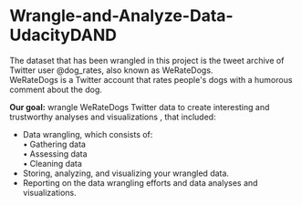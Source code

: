 # Wrangle-and-Analyze-Data-UdacityDAND

The dataset that has been wrangled in this project is the tweet archive of Twitter user @dog_rates, also known as WeRateDogs.<br>
WeRateDogs is a Twitter account that rates people's dogs with a humorous comment about the dog.<br>

**Our goal:** wrangle WeRateDogs Twitter data to create interesting and trustworthy analyses and visualizations , that included:<br>

- Data wrangling, which consists of:
<br>• Gathering data
<br>• Assessing data
<br>• Cleaning data
- Storing, analyzing, and visualizing your wrangled data.
- Reporting on the data wrangling efforts and data analyses and visualizations.
